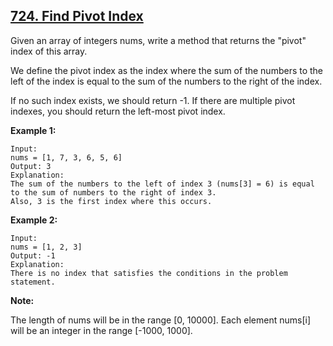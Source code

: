## [724. Find Pivot Index](https://leetcode.com/problems/find-pivot-index/)

Given an array of integers nums, write a method that returns the "pivot" index of this array.

We define the pivot index as the index where the sum of the numbers to the left of the index is equal to the sum of the numbers to the right of the index.

If no such index exists, we should return -1. If there are multiple pivot indexes, you should return the left-most pivot index.

**Example 1:**

```
Input:
nums = [1, 7, 3, 6, 5, 6]
Output: 3
Explanation:
The sum of the numbers to the left of index 3 (nums[3] = 6) is equal to the sum of numbers to the right of index 3.
Also, 3 is the first index where this occurs.
```

**Example 2:**

```
Input:
nums = [1, 2, 3]
Output: -1
Explanation:
There is no index that satisfies the conditions in the problem statement.
```

**Note:**

The length of nums will be in the range [0, 10000].
Each element nums[i] will be an integer in the range [-1000, 1000].
